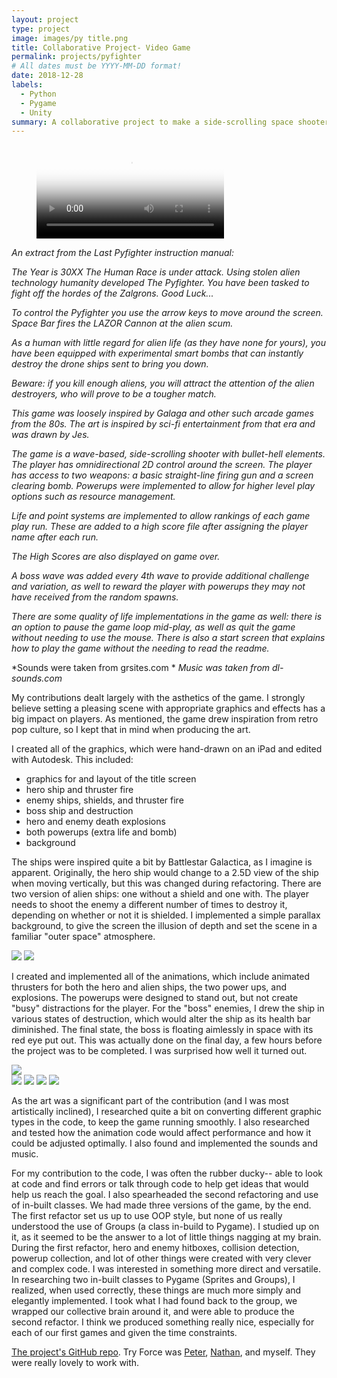 ```yaml
---
layout: project
type: project
image: images/py title.png
title: Collaborative Project- Video Game
permalink: projects/pyfighter
# All dates must be YYYY-MM-DD format!
date: 2018-12-28
labels:
  - Python
  - Pygame
  - Unity
summary: A collaborative project to make a side-scrolling space shooter called "The Last PyFighter." Our team, "Try Force," created this game in a very short amount of time.
---
```


<figure class="video_container">
  <video controls="true" allowfullscreen="true" poster="../images/pyfighter title 2.png">
    <source src="../images/pyfighter demo.mp4" type="video/mp4">
  </video>
</figure>

*An extract from the Last Pyfighter instruction manual:*

*The Year is 30XX*
*The Human Race is under attack.*
*Using stolen alien technology humanity developed The Pyfighter.*
*You have been tasked to fight off the hordes of the Zalgrons.*
*Good Luck...*

*To control the Pyfighter you use the arrow keys to move around the screen. Space Bar fires the LAZOR Cannon at the alien scum.*

*As a human with little regard for alien life (as they have none for yours), you have been equipped with experimental smart bombs that can instantly destroy the drone ships sent to bring you down.* 

*Beware: if you kill enough aliens, you will attract the attention of the alien destroyers, who will prove to be a tougher match.* 

*This game was loosely inspired by Galaga and other such arcade games from the 80s. The art is inspired by sci-fi entertainment from that era and was drawn by Jes.* 

*The game is a wave-based, side-scrolling shooter with bullet-hell elements. The player has omnidirectional 2D control around the screen. The player has access to two weapons: a basic straight-line firing gun and a screen clearing bomb. Powerups were implemented to allow for higher level play options such as resource management.* 

*Life and point systems are implemented to allow rankings of each game play run. These are added to a high score file after assigning the player name after each run.* 

*The High Scores are also displayed on game over.* 

*A boss wave was added every 4th wave to provide additional challenge and variation, as well to reward the player with powerups they may not have received from the random spawns.* 

*There are some quality of life implementations in the game as well: there is an option to pause the game loop mid-play, as well as quit the game without needing to use the mouse. There is also a start screen that explains how to play the game without the needing to read the readme.* 

*Sounds were taken from grsites.com *
*Music was taken from dl-sounds.com*

My contributions dealt largely with the asthetics of the game. I strongly believe setting a pleasing scene with appropriate graphics and effects has a big impact on players. As mentioned, the game drew inspiration from retro pop culture, so I kept that in mind when producing the art.  

I created all of the graphics, which were hand-drawn on an iPad and edited with Autodesk. 
This included: 
- graphics for and layout of the title screen
- hero ship and thruster fire
- enemy ships, shields, and thruster fire
- boss ship and destruction
- hero and enemy death explosions
- both powerups (extra life and bomb) 
- background

The ships were inspired quite a bit by Battlestar Galactica, as I imagine is apparent. Originally, the hero ship would change to a 2.5D view of the ship when moving vertically, but this was changed during refactoring. There are two version of alien ships: one without a shield and one with. The player needs to shoot the enemy a different number of times to destroy it, depending on whether or not it is shielded. I implemented a simple parallax background, to give the screen the illusion of depth and set the scene in a familiar "outer space" atmosphere.

<div class="ui medium rounded images">
  <img class="ui image" src="../images/pyfighter title.png">
  <img class="ui image" src="../images/pyfighter wave.png">
</div>

I created and implemented all of the animations, which include animated thrusters for both the hero and alien ships, the two power ups, and explosions. The powerups were designed to stand out, but not create "busy" distractions for the player. For the "boss" enemies, I drew the ship in various states of destruction, which would alter the ship as its health bar diminished. The final state, the boss is floating aimlessly in space with its red eye put out. This was actually done on the final day, a few hours before the project was to be completed. I was surprised how well it turned out.

<img class="ui medium centered rounded image" src="../images/pyfighter boss 1.png">

<div class="ui small rounded images">
  <img class="ui image" src="../images/pyfighter boss 2.png">
  <img class="ui image" src="../images/pyfighter boss 3.png">
  <img class="ui image" src="../images/pyfighter boss 4.png">
  <img class="ui image" src="../images/pyfighter boss 5.png">
</div>

As the art was a significant part of the contribution (and I was most artistically inclined), I researched quite a bit on converting different graphic types in the code, to keep the game running smoothly. I also researched and tested how the animation code would affect performance and how it could be adjusted optimally.  I also found and implemented the sounds and music.

For my contribution to the code, I was often the rubber ducky-- able to look at code and find errors or talk through code to help get ideas that would help us reach the goal. I also spearheaded the second refactoring and use of in-built classes. We had made three versions of the game, by the end. The first refactor set us up to use OOP style, but none of us really understood the use of Groups (a class in-build to Pygame). I studied up on it, as it seemed to be the answer to a lot of little things nagging at my brain. During the first refactor, hero and enemy hitboxes, collision detection, powerup collection, and lot of other things were created with very clever and complex code. I was interested in something more direct and versatile. In researching two in-built classes to Pygame (Sprites and Groups), I realized, when used correctly, these things are much more simply and elegantly implemented. I took what I had found back to the group, we wrapped our collective brain around it, and were able to produce the second refactor. I think we produced something really nice, especially for each of our first games and given the time constraints.

[The project's GitHub repo](https://github.com/Demi-hero/UoN_Game_Project).
Try Force was [Peter](https://github.com/ExcessGravitas), [Nathan](https://github.com/Demi-hero/), and myself. They were really lovely to work with.

